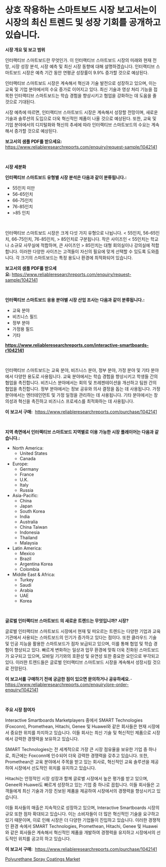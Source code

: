 <p><h1>상호 작용하는 스마트보드 시장 보고서는이 시장의 최신 트렌드 및 성장 기회를 공개하고 있습니다.</h1></p><p><strong>시장 개요 및 보고 범위</strong></p>
<p><p>인터랙티브 스마트보드란 무엇인가. 이 인터랙티브 스마트보드 시장의 미래와 현재 전망, 시장 성장 분석, 시장 예측 및 최신 시장 동향에 대해 설명하겠습니다. 인터랙티브 스마트보드 시장은 예측 기간 동안 연평균 성장률이 9.9% 증가할 것으로 예상된다. </p><p>인터랙티브 스마트보드 시장은 계속해서 혁신과 기술 발전으로 성장하고 있으며, 이는 교육 및 기업 분야에서의 수요 증가로 이어지고 있다. 최신 기술과 영상 처리 기능을 접목한 인터랙티브 스마트보드는 학습 경험을 향상시키고 협업을 강화하는 데 도움을 줄 것으로 기대된다.</p><p>시장 예측에 따르면, 인터랙티브 스마트보드 시장은 계속해서 성장할 전망이며, 새로운 기술과 솔루션의 도입으로 더욱 혁신적인 제품이 나올 것으로 예상된다. 또한, 교육 및 기업 분야에서의 디지털화와 혁신의 추세에 따라 인터랙티브 스마트보드의 수요는 계속해서 증가할 것으로 예상된다.</p></p>
<p><strong>보고서의 샘플 PDF를 받으세요:</strong> <a href="https://www.reliableresearchreports.com/enquiry/request-sample/1042141">https://www.reliableresearchreports.com/enquiry/request-sample/1042141</a></p>
<p>&nbsp;</p>
<p><strong>시장 세분화</strong></p>
<p><strong>인터랙티브 스마트보드 유형별 시장 분석은 다음과 같이 분류됩니다.:</strong></p>
<p><ul><li>55인치 미만</li><li>56-65인치</li><li>66-75인치</li><li>76-85인치</li><li>>85 인치</li></ul></p>
<p>&nbsp;</p>
<p><p>인터랙티브 스마트보드 시장은 크게 다섯 가지 유형으로 나뉩니다. < 55인치, 56-65인치, 66-75인치, 76-85인치, > 85인치로 구분됩니다. 작은 사이즈인 < 55인치는 학교나 소규모 사무실에 적합하며, 큰 사이즈인 > 85인치는 대형 회의실이나 강의실에 적합합니다. 이러한 다양한 사이즈는 고객들이 자신의 필요에 맞게 선택할 수 있도록 도와줍니다. 각 크기의 스마트보드는 특정 용도나 환경에 최적화되어 있습니다.</p></p>
<p><strong>보고서의 샘플 PDF를 받으세요:</strong>&nbsp;<a href="https://www.reliableresearchreports.com/enquiry/request-sample/1042141">https://www.reliableresearchreports.com/enquiry/request-sample/1042141</a></p>
<p>&nbsp;</p>
<p><strong> 인터랙티브 스마트보드 응용 분야별 시장 산업 조사는 다음과 같이 분류됩니다.:</strong></p>
<p><ul><li>교육 분야</li><li>비즈니스 필드</li><li>정부 분야</li><li>가정용 필드</li><li>기타</li></ul></p>
<p><strong><a href="https://www.reliableresearchreports.com/interactive-smartboards-r1042141">https://www.reliableresearchreports.com/interactive-smartboards-r1042141</a></strong></p>
<p>&nbsp;</p>
<p><p>인터랙티브 스마트보드는 교육 분야, 비즈니스 분야, 정부 분야, 가정 분야 및 기타 분야에서 다양한 용도로 사용됩니다. 교육 분야에서는 학습 경험을 향상시키고 학생들 간의 협업을 촉진합니다. 비즈니스 분야에서는 회의 및 프레젠테이션을 개선하고 팀원 간의 협업을 촉진합니다. 정부 분야에서는 정보 공유와 의사 결정을 돕는 데 사용됩니다. 가정 분야에서는 엔터테인먼트 및 가정 일정을 관리하는 데 사용됩니다. 기타 분야에서는 창의성과 혁신을 촉진하고 비즈니스 프로세스를 최적화하는 데 사용됩니다.</p></p>
<p><strong>이 보고서 구매:</strong>&nbsp; <a href="https://www.reliableresearchreports.com/purchase/1042141">https://www.reliableresearchreports.com/purchase/1042141</a></p>
<p>&nbsp;</p>
<p><strong>지역 측면에서 인터랙티브 스마트보드 지역별로 이용 가능한 시장 플레이어는 다음과 같습니다.:</strong></p>
<p><ul>
    <li>
        North America:
        <ul>
            <li>United States</li>
            <li>Canada</li>
        </ul>
    </li>
    <li>
        Europe:
        <ul>
            <li>Germany</li>
            <li>France</li>
            <li>U.K.</li>
            <li>Italy</li>
            <li>Russia</li>
        </ul>
    </li>
    <li>
        Asia-Pacific:
        <ul>
            <li>China</li>
            <li>Japan</li>
            <li>South Korea</li>
            <li>India</li>
            <li>Australia</li>
            <li>China Taiwan</li>
            <li>Indonesia</li>
            <li>Thailand</li>
            <li>Malaysia</li>
        </ul>
    </li>
    <li>
        Latin America:
        <ul>
            <li>Mexico</li>
            <li>Brazil</li>
            <li>Argentina Korea</li>
            <li>Colombia</li>
        </ul>
    </li>
    <li>
        Middle East & Africa:
        <ul>
            <li>Turkey</li>
            <li>Saudi</li>
            <li>Arabia</li>
            <li>UAE</li>
            <li>Korea</li>
        </ul>
    </li>
    </ul></p>
<p>&nbsp;</p>
<p><strong>글로벌 인터랙티브 스마트보드 의 새로운 트렌드는 무엇입니까? 시장?</strong></p>
<p><p>글로벌 인터랙티브 스마트보드 시장에서 현재 및 떠오르는 트렌드는 다양한 기업과 교육 기관에서 사용되는 스마트보드의 인기가 증가하고 있다는 점이다. 또한 클라우드 기술 및 인공 지능을 활용한 스마트보드가 점차 보급되고 있으며, 이를 통해 협업 및 학습 경험이 향상되고 있다. 빠르게 변화하는 일상과 업무 환경에 맞춰 더욱 진화된 스마트보드가 요구되고 있으며, 모바일 기기와의 호환성 및 유연성 또한 중요한 요인으로 부각되고 있다. 이러한 트렌드들은 글로벌 인터랙티브 스마트보드 시장을 계속해서 성장시킬 것으로 전망된다.</p></p>
<p><strong>이 보고서를 구매하기 전에 궁금한 점이 있으면 문의하거나 공유하세요.</strong>- <a href="https://www.reliableresearchreports.com/enquiry/pre-order-enquiry/1042141">https://www.reliableresearchreports.com/enquiry/pre-order-enquiry/1042141</a></p>
<p>&nbsp;</p>
<p><strong>주요 시장 참여자</strong></p>
<p><p>Interactive Smartboards Marketplayers 중에서 SMART Technologies (Foxconn), Promethean, Hitachi, Genee 및 Huawei와 같은 회사들은 현재 시장에서 중요한 위치를 차지하고 있습니다. 이들 회사는 최신 기술 및 혁신적인 제품으로 시장에서 강력한 경쟁력을 보유하고 있습니다.</p><p>SMART Technologies는 전 세계적으로 가장 큰 시장 점유율을 보유한 기업 중 하나로, 최근에는 Foxconn에 인수되어 더욱 강력한 경쟁력을 갖추고 있습니다. 또한, Promethean은 교육 분야에서 주목을 받고 있는 회사로, 혁신적인 교육 솔루션을 제공하여 시장에서 선도적인 위치를 유지하고 있습니다.</p><p>Hitachi는 안정적인 시장 성장과 함께 글로벌 시장에서 높은 평가를 받고 있으며, Genee와 Huawei도 빠르게 성장하고 있는 기업 중 하나로 꼽힙니다. 이들 회사들은 고객들에게 최신 기술과 가장 진보된 제품을 제공하여 시장에서의 경쟁력을 향상시키고 있습니다.</p><p>이들 회사들의 매출은 지속적으로 성장하고 있으며, Interactive Smartboards 시장의 규모 또한 점차 확대되고 있습니다. 이는 소비자들이 더 많은 혁신적인 기술을 요구하고 있기 때문이며, 이로 인해 시장은 더 다양한 기업들이 진입하고 있습니다. 이러한 경쟁적인 환경 속에서 SMART Technologies, Promethean, Hitachi, Genee 및 Huawei와 같은 회사들은 계속해서 혁신적인 제품을 개발하여 경쟁력을 유지하고 시장에서의 선도적인 위치를 공고히 하고 있습니다.</p></p>
<p><strong>이 보고서 구매:</strong>&nbsp;&nbsp;<a href="https://www.reliableresearchreports.com/purchase/1042141">https://www.reliableresearchreports.com/purchase/1042141</a></p>
<p><p><a href="https://confirmed-shield-e13.notion.site/Polyurethane-Spray-Coatings-Market-Research-Report-Unlocks-Analysis-on-the-Market-Financial-Status--9e6e01f84f554b068aee098932e1c3c8">Polyurethane Spray Coatings Market</a></p></p>
